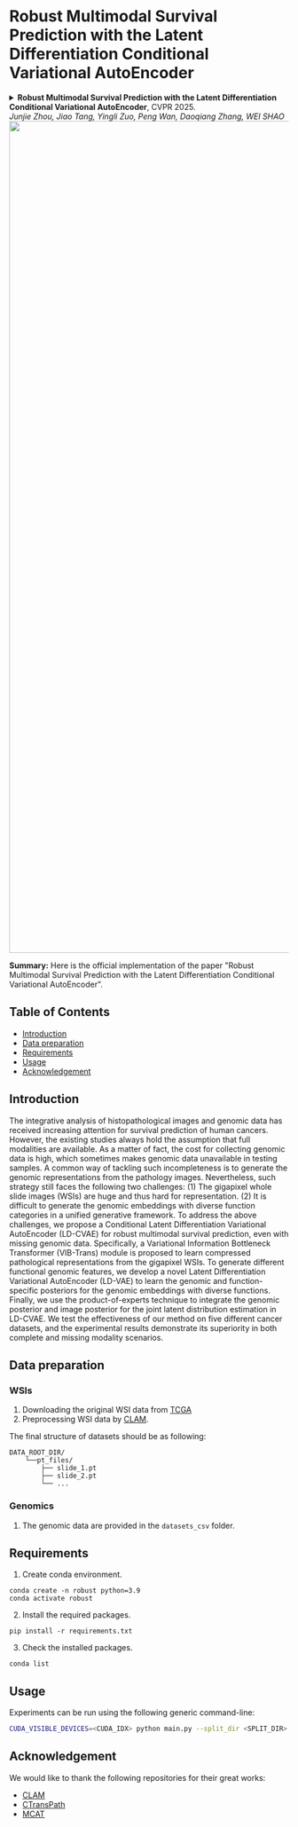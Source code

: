 # Robust Multimodal Survival Prediction with the Latent Differentiation Conditional Variational AutoEncoder
<details>
<summary>
  <b>Robust Multimodal Survival Prediction with the Latent Differentiation Conditional Variational AutoEncoder</b>, CVPR 2025.
  <!-- <a href="https://arxiv.org/abs/2306.08330" target="blank">[arxiv]</a>
  <a href="https://openaccess.thecvf.com/content/ICCV2023/papers/Xu_Multimodal_Optimal_Transport-based_Co-Attention_Transformer_with_Global_Structure_Consistency_for_ICCV_2023_paper.pdf" target="blank">[paper]</a> -->
  <br><em>Junjie Zhou, Jiao Tang, Yingli Zuo, Peng Wan, Daoqiang Zhang, WEI SHAO</em></br>
</summary>
<!-- 
```bash
@InProceedings{Xu_2023_ICCV,
    author    = {Xu, Yingxue and Chen, Hao},
    title     = {Multimodal Optimal Transport-based Co-Attention Transformer with Global Structure Consistency for Survival Prediction},
    booktitle = {Proceedings of the IEEE/CVF International Conference on Computer Vision (ICCV)},
    month     = {October},
    year      = {2023},
    pages     = {21241-21251}
}
``` -->
</details>

<img src="assets/Figure_ldvae.jpg" width="1500px" align="center" />

**Summary:** Here is the official implementation of the paper "Robust Multimodal Survival Prediction with the Latent Differentiation Conditional Variational AutoEncoder".

## Table of Contents
- [Introduction](#introduction)
- [Data preparation](#data-preparation)
- [Requirements](#requirements)
- [Usage](#Usage)
- [Acknowledgement](#acknowledgement)
<!-- - [License & Citation](#license--citation) -->

## Introduction

The integrative analysis of histopathological images and genomic data has received increasing attention for survival prediction of human cancers. However, the existing studies always hold the assumption that full modalities are available. As a matter of fact, the cost for collecting genomic data is high, which sometimes makes genomic data unavailable in testing samples. A common way of tackling such incompleteness is to generate the genomic representations from the pathology images. Nevertheless, such strategy still faces the following two challenges: (1) The gigapixel whole slide images (WSIs) are huge and thus hard for representation. (2) It is difficult to generate the genomic embeddings with diverse function categories in a unified generative framework. To address the above challenges, we propose a Conditional Latent Differentiation Variational AutoEncoder (LD-CVAE) for robust multimodal survival prediction, even with missing genomic data. Specifically, a Variational Information Bottleneck Transformer (VIB-Trans) module is proposed to learn compressed pathological representations from the gigapixel WSIs. To generate different functional genomic features, we develop a novel Latent Differentiation Variational AutoEncoder (LD-VAE) to learn the genomic and function-specific posteriors for the genomic embeddings with diverse functions. Finally, we use the product-of-experts technique to integrate the genomic posterior and image posterior for the joint latent distribution estimation in LD-CVAE. We test the effectiveness of our method on five different cancer datasets, and the experimental results demonstrate its superiority in both complete and missing modality scenarios. 


## Data preparation
### WSIs
1. Downloading the original WSI data from [TCGA](https://portal.gdc.cancer.gov/)
2. Preprocessing WSI data by [CLAM](https://github.com/mahmoodlab/CLAM).

The final structure of datasets should be as following:
```
DATA_ROOT_DIR/
    └──pt_files/
        ├── slide_1.pt
        ├── slide_2.pt
        └── ...
```

### Genomics
1. The genomic data are provided in the `datasets_csv` folder. 

## Requirements

1. Create conda environment.
```
conda create -n robust python=3.9
conda activate robust
```
2. Install the required packages.
```
pip install -r requirements.txt
```
3. Check the installed packages.
```
conda list
```

## Usage
Experiments can be run using the following generic command-line:
```bash
CUDA_VISIBLE_DEVICES=<CUDA_IDX> python main.py --split_dir <SPLIT_DIR> --data_root_dir <DATA_DIR> --feature_extractor <FEATURE> --wsi_encoding_dim <WSI_DIM> --fusion <FU_TYPE> --mode <MODE> --model_type <MODE_TYPE> --g_model_type <G_MODE_TYPE> --g_condition --generator --warm_epoch <WARM_EPOCH>--max_epochs <MAX_EPOCHES>
```

## Acknowledgement
We would like to thank the following repositories for their great works:
- [CLAM](https://github.com/mahmoodlab/CLAM)
- [CTransPath](https://github.com/Xiyue-Wang/TransPath)
- [MCAT](https://github.com/mahmoodlab/MCAT)

<!-- ## License & Citation
This project is licensed under the Apache-2.0 License.

If you find this work useful, please cite our paper: -->

